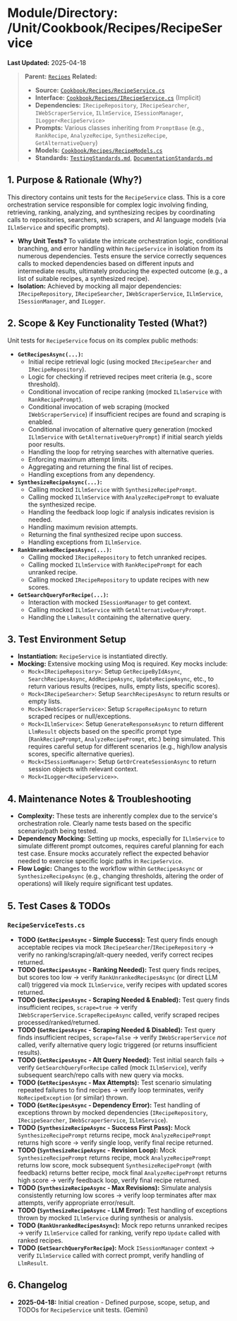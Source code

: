 # Module/Directory: /Unit/Cookbook/Recipes/RecipeService

**Last Updated:** 2025-04-18

> **Parent:** [`Recipes`](../README.md)
> **Related:**
> * **Source:** [`Cookbook/Recipes/RecipeService.cs`](../../../../../Zarichney.Server/Cookbook/Recipes/RecipeService.cs)
> * **Interface:** [`Cookbook/Recipes/IRecipeService.cs`](../../../../../Zarichney.Server/Cookbook/Recipes/RecipeService.cs) (Implicit)
> * **Dependencies:** `IRecipeRepository`, `IRecipeSearcher`, `IWebScraperService`, `ILlmService`, `ISessionManager`, `ILogger<RecipeService>`
> * **Prompts:** Various classes inheriting from `PromptBase` (e.g., `RankRecipe`, `AnalyzeRecipe`, `SynthesizeRecipe`, `GetAlternativeQuery`)
> * **Models:** [`Cookbook/Recipes/RecipeModels.cs`](../../../../../Zarichney.Server/Cookbook/Recipes/RecipeModels.cs)
> * **Standards:** [`TestingStandards.md`](../../../../../Docs/Standards/TestingStandards.md), [`DocumentationStandards.md`](../../../../../Docs/Standards/DocumentationStandards.md)

## 1. Purpose & Rationale (Why?)

This directory contains unit tests for the `RecipeService` class. This is a core orchestration service responsible for complex logic involving finding, retrieving, ranking, analyzing, and synthesizing recipes by coordinating calls to repositories, searchers, web scrapers, and AI language models (via `ILlmService` and specific prompts).

* **Why Unit Tests?** To validate the intricate orchestration logic, conditional branching, and error handling within `RecipeService` in isolation from its numerous dependencies. Tests ensure the service correctly sequences calls to mocked dependencies based on different inputs and intermediate results, ultimately producing the expected outcome (e.g., a list of suitable recipes, a synthesized recipe).
* **Isolation:** Achieved by mocking all major dependencies: `IRecipeRepository`, `IRecipeSearcher`, `IWebScraperService`, `ILlmService`, `ISessionManager`, and `ILogger`.

## 2. Scope & Key Functionality Tested (What?)

Unit tests for `RecipeService` focus on its complex public methods:

* **`GetRecipesAsync(...)`:**
    * Initial recipe retrieval logic (using mocked `IRecipeSearcher` and `IRecipeRepository`).
    * Logic for checking if retrieved recipes meet criteria (e.g., score threshold).
    * Conditional invocation of recipe ranking (mocked `ILlmService` with `RankRecipePrompt`).
    * Conditional invocation of web scraping (mocked `IWebScraperService`) if insufficient recipes are found and scraping is enabled.
    * Conditional invocation of alternative query generation (mocked `ILlmService` with `GetAlternativeQueryPrompt`) if initial search yields poor results.
    * Handling the loop for retrying searches with alternative queries.
    * Enforcing maximum attempt limits.
    * Aggregating and returning the final list of recipes.
    * Handling exceptions from any dependency.
* **`SynthesizeRecipeAsync(...)`:**
    * Calling mocked `ILlmService` with `SynthesizeRecipePrompt`.
    * Calling mocked `ILlmService` with `AnalyzeRecipePrompt` to evaluate the synthesized recipe.
    * Handling the feedback loop logic if analysis indicates revision is needed.
    * Handling maximum revision attempts.
    * Returning the final synthesized recipe upon success.
    * Handling exceptions from `ILlmService`.
* **`RankUnrankedRecipesAsync(...)`:**
    * Calling mocked `IRecipeRepository` to fetch unranked recipes.
    * Calling mocked `ILlmService` with `RankRecipePrompt` for each unranked recipe.
    * Calling mocked `IRecipeRepository` to update recipes with new scores.
* **`GetSearchQueryForRecipe(...)`:**
    * Interaction with mocked `ISessionManager` to get context.
    * Calling mocked `ILlmService` with `GetAlternativeQueryPrompt`.
    * Handling the `LlmResult` containing the alternative query.

## 3. Test Environment Setup

* **Instantiation:** `RecipeService` is instantiated directly.
* **Mocking:** Extensive mocking using Moq is required. Key mocks include:
    * `Mock<IRecipeRepository>`: Setup `GetRecipeByIdAsync`, `SearchRecipesAsync`, `AddRecipeAsync`, `UpdateRecipeAsync`, etc., to return various results (recipes, nulls, empty lists, specific scores).
    * `Mock<IRecipeSearcher>`: Setup `SearchRecipesAsync` to return results or empty lists.
    * `Mock<IWebScraperService>`: Setup `ScrapeRecipeAsync` to return scraped recipes or null/exceptions.
    * `Mock<ILlmService>`: Setup `GenerateResponseAsync` to return different `LlmResult` objects based on the specific prompt type (`RankRecipePrompt`, `AnalyzeRecipePrompt`, etc.) being simulated. This requires careful setup for different scenarios (e.g., high/low analysis scores, specific alternative queries).
    * `Mock<ISessionManager>`: Setup `GetOrCreateSessionAsync` to return session objects with relevant context.
    * `Mock<ILogger<RecipeService>>`.

## 4. Maintenance Notes & Troubleshooting

* **Complexity:** These tests are inherently complex due to the service's orchestration role. Clearly name tests based on the specific scenario/path being tested.
* **Dependency Mocking:** Setting up mocks, especially for `ILlmService` to simulate different prompt outcomes, requires careful planning for each test case. Ensure mocks accurately reflect the expected behavior needed to exercise specific logic paths in `RecipeService`.
* **Flow Logic:** Changes to the workflow within `GetRecipesAsync` or `SynthesizeRecipeAsync` (e.g., changing thresholds, altering the order of operations) will likely require significant test updates.

## 5. Test Cases & TODOs

### `RecipeServiceTests.cs`
* **TODO (`GetRecipesAsync` - Simple Success):** Test query finds enough acceptable recipes via mock `IRecipeSearcher`/`IRecipeRepository` -> verify no ranking/scraping/alt-query needed, verify correct recipes returned.
* **TODO (`GetRecipesAsync` - Ranking Needed):** Test query finds recipes, but scores too low -> verify `RankUnrankedRecipesAsync` (or direct LLM call) triggered via mock `ILlmService`, verify recipes with updated scores returned.
* **TODO (`GetRecipesAsync` - Scraping Needed & Enabled):** Test query finds insufficient recipes, `scrape=true` -> verify `IWebScraperService.ScrapeRecipeAsync` called, verify scraped recipes processed/ranked/returned.
* **TODO (`GetRecipesAsync` - Scraping Needed & Disabled):** Test query finds insufficient recipes, `scrape=false` -> verify `IWebScraperService` *not* called, verify alternative query logic triggered (or returns insufficient results).
* **TODO (`GetRecipesAsync` - Alt Query Needed):** Test initial search fails -> verify `GetSearchQueryForRecipe` called (mock `ILlmService`), verify subsequent search/repo calls with new query via mocks.
* **TODO (`GetRecipesAsync` - Max Attempts):** Test scenario simulating repeated failures to find recipes -> verify loop terminates, verify `NoRecipeException` (or similar) thrown.
* **TODO (`GetRecipesAsync` - Dependency Error):** Test handling of exceptions thrown by mocked dependencies (`IRecipeRepository`, `IRecipeSearcher`, `IWebScraperService`, `ILlmService`).
* **TODO (`SynthesizeRecipeAsync` - Success First Pass):** Mock `SynthesizeRecipePrompt` returns recipe, mock `AnalyzeRecipePrompt` returns high score -> verify single loop, verify final recipe returned.
* **TODO (`SynthesizeRecipeAsync` - Revision Loop):** Mock `SynthesizeRecipePrompt` returns recipe, mock `AnalyzeRecipePrompt` returns low score, mock subsequent `SynthesizeRecipePrompt` (with feedback) returns better recipe, mock final `AnalyzeRecipePrompt` returns high score -> verify feedback loop, verify final recipe returned.
* **TODO (`SynthesizeRecipeAsync` - Max Revisions):** Simulate analysis consistently returning low scores -> verify loop terminates after max attempts, verify appropriate error/result.
* **TODO (`SynthesizeRecipeAsync` - LLM Error):** Test handling of exceptions thrown by mocked `ILlmService` during synthesis or analysis.
* **TODO (`RankUnrankedRecipesAsync`):** Mock repo returns unranked recipes -> verify `ILlmService` called for ranking, verify repo `Update` called with ranked recipes.
* **TODO (`GetSearchQueryForRecipe`):** Mock `ISessionManager` context -> verify `ILlmService` called with correct prompt, verify handling of `LlmResult`.

## 6. Changelog

* **2025-04-18:** Initial creation - Defined purpose, scope, setup, and TODOs for `RecipeService` unit tests. (Gemini)

